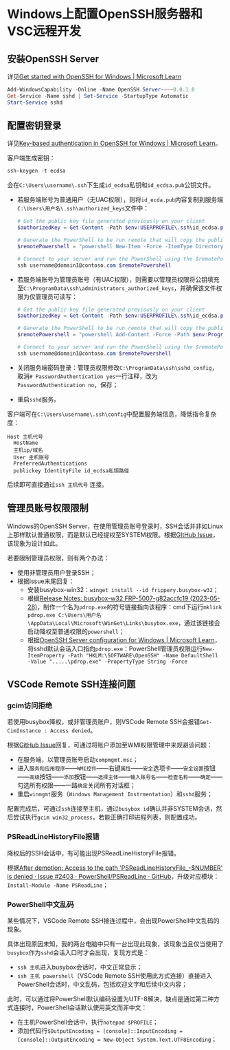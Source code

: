 # Windows上配置OpenSSH服务器和VSC远程开发

## 安装OpenSSH Server

详见[Get started with OpenSSH for Windows | Microsoft Learn](https://learn.microsoft.com/en-us/windows-server/administration/openssh/openssh_install_firstuse)

```powershell
Add-WindowsCapability -Online -Name OpenSSH.Server~~~~0.0.1.0
Get-Service -Name sshd | Set-Service -StartupType Automatic
Start-Service sshd
```

## 配置密钥登录

详见[Key-based authentication in OpenSSH for Windows | Microsoft Learn](https://learn.microsoft.com/en-us/windows-server/administration/openssh/openssh_keymanagement)。

客户端生成密钥：

```powershell
ssh-keygen -t ecdsa
```

会在`C:\Users\username\.ssh`下生成`id_ecdsa`私钥和`id_ecdsa.pub`公钥文件。

* 若服务端账号为普通用户（无UAC权限），则将`id_ecda.pub`内容复制到服务端`C:\Users\用户名\.ssh\authorized_keys`文件中：
  
  ```powershell
  # Get the public key file generated previously on your client
  $authorizedKey = Get-Content -Path $env:USERPROFILE\.ssh\id_ecdsa.pub
  
  # Generate the PowerShell to be run remote that will copy the public key file generated previously on your client to the authorized_keys file on your server
  $remotePowershell = "powershell New-Item -Force -ItemType Directory -Path $env:USERPROFILE\.ssh; Add-Content -Force -Path $env:USERPROFILE\.ssh\authorized_keys -Value '$authorizedKey'"
  
  # Connect to your server and run the PowerShell using the $remotePowerShell variable
  ssh username@domain1@contoso.com $remotePowershell
  ```

* 若服务端账号为管理员账号（有UAC权限），则需要以管理员权限将公钥填充至`C:\ProgramData\ssh\administrators_authorized_keys`，并确保该文件权限为仅管理员可读写：
  
  ```powershell
  # Get the public key file generated previously on your client
  $authorizedKey = Get-Content -Path $env:USERPROFILE\.ssh\id_ecdsa.pub
  
  # Generate the PowerShell to be run remote that will copy the public key file generated previously on your client to the authorized_keys file on your server
  $remotePowershell = "powershell Add-Content -Force -Path $env:ProgramData\ssh\administrators_authorized_keys -Value '''$authorizedKey''';icacls.exe ""$env:ProgramData\ssh\administrators_authorized_keys"" /inheritance:r /grant ""Administrators:F"" /grant ""SYSTEM:F"""
  
  # Connect to your server and run the PowerShell using the $remotePowerShell variable
  ssh username@domain1@contoso.com $remotePowershell
  ```

* 关闭服务端密码登录：管理员权限修改`C:\ProgramData\ssh\sshd_config`，取消`# PasswordAuthentication yes`一行注释，改为`PasswordAuthentication no`，保存；
* 重启`sshd`服务。

客户端可在`C:\Users\username\.ssh\config`中配置服务端信息，降低指令复杂度：

```properties
Host 主机代号
  HostName
  主机ip/域名
  User 主机账号
  PreferredAuthentications
  publickey IdentityFile id_ecdsa私钥路径
```

后续即可直接通过`ssh 主机代号` 连接。

## 管理员账号权限限制

Windows的OpenSSH Server，在使用管理员账号登录时，SSH会话并非如Linux上那样默认普通权限，而是默认已经提权至SYSTEM权限。根据[GItHub Issue](https://github.com/PowerShell/Win32-OpenSSH/issues/1652#issuecomment-685865235)，该现象为设计如此。

若要限制管理员权限，则有两个办法：

* 使用非管理员用户登录SSH；
* 根据issue末尾回复：
  * 安装busybox-win32：`winget install --id frippery.busybox-w32`；
  * 根据[Release Notes: busybox-w32 FRP-5007-g82accfc19 (2023-05-28)](https://frippery.org/busybox/release-notes/FRP-5007.html)，制作一个名为`pdrop.exe`的符号链接指向该程序：cmd下运行`mklink pdrop.exe C:\Users\用户名\AppData\Local\Microsoft\WinGet\Links\busybox.exe`，通过该链接会启动降权至普通权限的`powershell`；
  * 根据[OpenSSH Server configuration for Windows | Microsoft Learn](https://learn.microsoft.com/en-us/windows-server/administration/openssh/openssh-server-configuration#configuring-the-default-shell-for-openssh-in-windows)，将sshd默认会话入口指向`pdrop.exe`：PowerShell管理员权限运行`New-ItemProperty -Path "HKLM:\SOFTWARE\OpenSSH" -Name DefaultShell -Value ".....\pdrop.exe" -PropertyType String -Force`

## VSCode Remote SSH连接问题

### gcim访问拒绝

若使用busybox降权，或非管理员账户，则VSCode Remote SSH会报错`Get-CimInstance : Access denied`。

根据[GitHub Issue](https://github.com/microsoft/vscode-remote-release/issues/2648#issuecomment-1646047396)回复，可通过将账户添加至WMI权限管理中来规避该问题：

* 在服务端，以管理员账号启动`compmgmt.msc`；
* 进入`服务和应用程序`——`WMI控件`——右键`属性`——`安全`选项卡——`安全设置`按钮——`高级`按钮——`添加`按钮——`选择主体`——`输入账号名`——`检查名称`——`确定`——勾选所有权限——一路`确定`关闭所有对话框；
* 重启`winmgmt`服务（`Windows Management Instrmentation`）和`sshd`服务；

配置完成后，可通过`ssh`连接至主机，通过`busybox id`确认并非SYSTEM会话，然后尝试执行`gcim win32_process`，若能正确打印进程列表，则配置成功。

### PSReadLineHistoryFile报错

降权后的SSH会话中，有可能出现PSReadLineHistoryFile报错。

根据[After demotion: Access to the path &#39;PSReadLineHistoryFile_-$NUMBER&#39; is denied · Issue #2403 · PowerShell/PSReadLine · GitHub](https://github.com/PowerShell/PSReadLine/issues/2403)，升级对应模块：`Install-Module -Name PSReadLine`；

### PowerShell中文乱码

某些情况下，VSCode Remote SSH接连过程中，会出现PowerShell中文乱码的现象。

具体出现原因未知，我的两台电脑中只有一台出现此现象，该现象当且仅当使用了`busybox`作为`sshd`会话入口时才会出现，复现方式是：

* `ssh 主机`进入busybox会话时，中文正常显示；
* `ssh 主机 powershell`（VSCode Remote SSH使用此方式连接）直接进入PowerShell会话时，中文乱码，包括欢迎文字和后续中文内容；

此时，可以通过将PowerShell默认编码设置为UTF-8解决，缺点是通过第二种方式连接时，PowerShell会话默认使用英文而非中文：

* 在主机PowerShell会话中，执行`notepad $PROFILE`；
* 添加代码行`$OutputEncoding = [console]::InputEncoding = [console]::OutputEncoding = New-Object System.Text.UTF8Encoding`；

